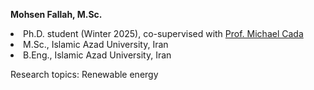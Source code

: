 <strong>Mohsen Fallah, M.Sc.</strong>
<li> Ph.D. student (Winter 2025), co-supervised with <a href="https://www.dal.ca/faculty/engineering/electrical/faculty-staff/our-faculty/professors/cada-michael.html">Prof. Michael Cada</a> </li>
<li>M.Sc., Islamic Azad University, Iran</li>
<li>B.Eng., Islamic Azad University, Iran</li>
<p>Research topics: Renewable energy<p>
